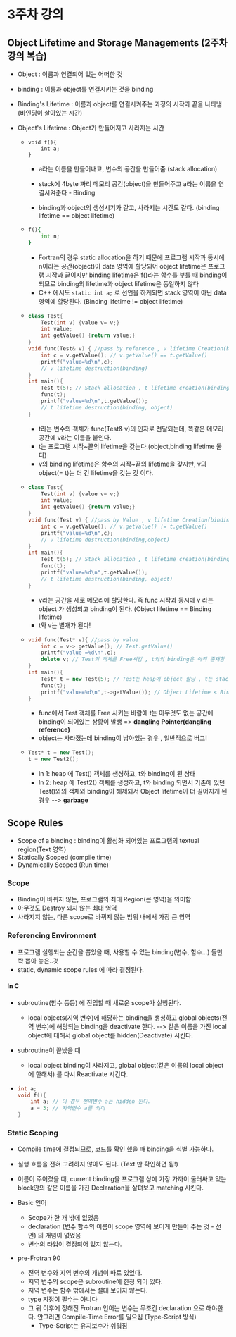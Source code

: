 # 3주차 강의



## Object Lifetime and Storage Managements (2주차 강의 복습)

* Object : 이름과 연결되어 있는 어떠한 것

* binding : 이름과 object를 연결시키는 것을 binding

* Binding's Lifetime : 이름과 object를 연결시켜주는 과정의 시작과 끝을 나타냄 (바인딩이 살아있는 시간)

* Object's Lifetime : Object가 만들어지고 사라지는 시간

  * ```fc++
    void f(){
    	int a;
    }
    ```

    * a라는 이름을 만들어내고, 변수의 공간을 만들어줌 (stack allocation)

    * stack에 4byte 짜리 메모리 공간(object)을 만들어주고 a라는 이름을 연결시켜준다 - Binding

    * binding과 object의 생성시기가 같고, 사라지는 시간도 같다. (binding lifetime == object lifetime)

  * ```fortran
    f(){
    	int n;
    }
    ```

    * Fortran의 경우 static allocation을 하기 때문에 프로그램 시작과 동시에 n이라는 공간(object)이 data 영역에 할당되어 object lifetime은 
      프로그램 시작과 끝이지만 binding lifetime은 f()라는 함수를 부를 때 binding이 되므로 binding의 lifetime과 object lifetime은 동일하지 않다
    * C++ 에서도 `static int a;` 로 선언을 하게되면 stack 영역이 아닌 data영역에 할당된다. (Binding lifetime != object lifetime)

  * ```c++
    class Test{
        Test(int v) {value v= v;}
        int value;
        int getValue() {return value;}
    }
    void func(Test& v) { //pass by reference , v lifetime Creation(binding)
        int c = v.getValue(); // v.getValue() == t.getValue()
        printf("value=%d\n",c);
        // v lifetime destruction(binding)
    }
    int main(){
        Test t(5); // Stack allocation , t lifetime creation(binding, object)
        func(t);
        printf("value=%d\n",t.getValue());
        // t lifetime destruction(binding, object)
    }
    ```

    * t라는 변수의 객체가 func(Test& v)의 인자로 전달되는데,  똑같은 메모리 공간에 v라는 이름을 붙인다.
    * t는 프로그램 시작~끝의 lifetime을 갖는다.(object,binding lifetime 둘 다)
    * v의 binding lifetime은 함수의 시작~끝의 lifetime을 갖지만, v의 object(= t)는 더 긴 lifetime을 갖는 것 이다.

  * ```c++
    class Test{
        Test(int v) {value v= v;}
        int value;
        int getValue() {return value;}
    }
    void func(Test v) { //pass by Value , v lifetime Creation(binding,object)
        int c = v.getValue(); // v.getValue() != t.getValue()
        printf("value=%d\n",c);
        // v lifetime destruction(binding,object)
    }
    int main(){
        Test t(5); // Stack allocation , t lifetime creation(binding, object)
        func(t);
        printf("value=%d\n",t.getValue());
        // t lifetime destruction(binding, object)
    }
    ```

    * v라는 공간을 새로 메모리에 할당한다. 즉 func 시작과 동시에 v 라는 object 가 생성되고 binding이 된다. (Object lifetime == Binding lifetime)
    * t와 v는 별개가 된다!

  * ```c++
    void func(Test* v){ //pass by value
        int c = v-> getValue(); // Test.getValue()
        printf("value =%d\n",c);
        delete v; // Test의 객체를 Free시킴 , t와의 binding은 아직 존재함
    }
    int main(){
        Test* t = new Test(5); // Test는 heap에 object 할당 , t는 stack에 할당(주소(=Test의 시작공간)를 담는 공간)
        func(t); 
        printf("value=%d\n",t->getValue()); // Object Lifetime < Binding Lifetime이 되어버림(아무것도 없는 공간에 binding)
    }
    ```

    * func에서 Test 객체를 Free 시키는 바람에 t는 아무것도 없는 공간에 binding이 되어있는 상황이 발생 => **dangling Pointer(dangling reference)**
    * object는 사라졌는데 binding이 남아있는 경우 , 일반적으로 버그!

  * ```c++
    Test* t = new Test();
    t = new Test2();
    ```

    * ln 1: heap 에 Test() 객체를 생성하고, t와 binding이 된 상태
    * ln 2: heap 에 Test2() 객체를 생성하고, t와 binding 되면서 기존에 있던 Test()와의 객체와 binding이 해제되서 Object lifetime이 더 길어지게 된 경우
      --> **garbage**



## Scope Rules

* Scope of a binding : binding이 활성화 되어있는 프로그램의 textual region(Text 영역)
* Statically Scoped (compile time) 
* Dynamically Scoped (Run time)



### Scope

* Binding이 바뀌지 않는, 프로그램의 최대 Region(큰 영역)을 의미함
* 아무것도 Destroy 되지 않는 최대 영역
* 사라지지 않는, 다른 scope로 바뀌지 않는 범위 내에서 가장 큰 영역



### Referencing Environment

* 프로그램 실행되는 순간을 뽑았을 때, 사용할 수 있는 binding(변수, 함수...) 들만 쫙 뽑아 놓은..것
* static, dynamic scope rules 에 따라 결정된다.



#### In C

* subroutine(함수 등등) 에 진입할 때 새로운 scope가 실행된다.

  * local objects(지역 변수)에 해당하는 binding을 생성하고 global objects(전역 변수)에 해당되는 binding을 deactivate 한다.
    --> 같은 이름을 가진 local object에 대해서 global object를 hidden(Deactivate) 시킨다.

* subroutine이 끝났을 때

  * local object binding이 사라지고, global object(같은 이름의 local object에 한해서) 를 다시 Reactivate 시킨다.

* ```c
  int a;
  void f(){
      int a; // 이 경우 전역변수 a는 hidden 된다.
      a = 3; // 지역변수 a를 의미
  }
  ```

### Static Scoping

* Compile time에 결정되므로, 코드를 확인 했을 때 binding을 식별 가능하다.
* 실행 흐름을 전혀 고려하지 않아도 된다. (Text 만 확인하면 됨!)
* 이름이 주어졌을 때, current binding을 프로그램 상에 가장 가까이 둘러싸고 있는 block안의 같은 이름을 가진 Declaration을 살펴보고 matching 시킨다.
* Basic 언어
  * Scope가 한 개 밖에 없었음
  * declaration (변수 함수의 이름이 scope 영역에 보이게 만들어 주는 것 - 선언) 의 개념이 없었음
  * 변수의 타입이 결정되어 있지 않는다.

* pre-Frotran 90
  * 전역 변수와 지역 변수의 개념이 따로 있었다.
  * 지역 변수의 scope은 subroutine에 한정 되어 있다.
  * 지역 변수는 함수 밖에서는 절대 보이지 않는다.
  * type 지정이 필수는 아니다
  * 그 뒤 이후에 정해진 Frotran 언어는 변수는 무조건 declaration 으로 해야한다. 안그러면 Compile-Time Error를 일으킴 (Type-Script 방식)
    * Type-Script는 유지보수가 쉬워짐
